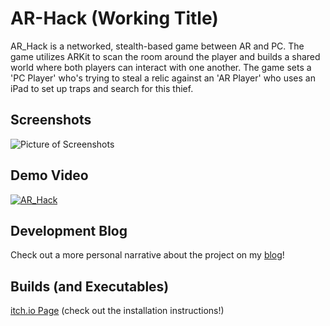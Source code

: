 # AR-Hack (Working Title)
AR_Hack is a networked, stealth-based game between AR and PC. The game utilizes ARKit to scan the room around the player and builds a shared world where both players can interact with one another. The game sets a 'PC Player' who's trying to steal a relic against an 'AR Player' who uses an iPad to set up traps and search for this thief.

## Screenshots
![Picture of Screenshots](https://i.imgur.com/51sv3oX.jpg)

## Demo Video
[![AR_Hack](https://i.imgur.com/M7L3Qoq.jpg)](https://youtu.be/-Z7KCzS648w "AR_Hack")

## Development Blog
Check out a more personal narrative about the project on my [blog](https://tanatbdev.wordpress.com/)!

## Builds (and Executables)
[itch.io Page](https://tanatb.itch.io/ar-vs-pc-working-title "itch.io Page") (check out the installation instructions!)

